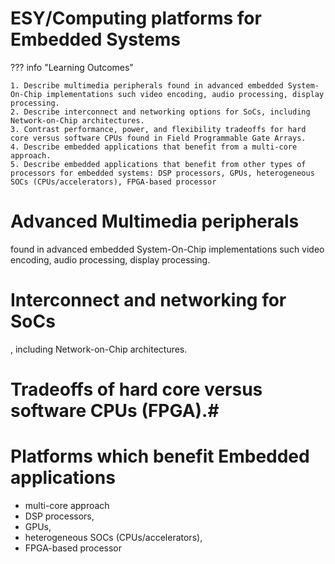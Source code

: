 # ESY/Computing platforms for Embedded Systems

??? info "Learning Outcomes"

    1. Describe multimedia peripherals found in advanced embedded System-On-Chip implementations such video encoding, audio processing, display processing.
    2. Describe interconnect and networking options for SoCs, including Network-on-Chip architectures.
    3. Contrast performance, power, and flexibility tradeoffs for hard core versus software CPUs found in Field Programmable Gate Arrays.
    4. Describe embedded applications that benefit from a multi-core approach.
    5. Describe embedded applications that benefit from other types of processors for embedded systems: DSP processors, GPUs, heterogeneous SOCs (CPUs/accelerators), FPGA-based processor
# Advanced Multimedia peripherals 

found in advanced embedded System-On-Chip implementations such video encoding, audio processing, display processing.
# Interconnect and networking for SoCs

, including Network-on-Chip architectures.
# Tradeoffs of hard core versus software CPUs (FPGA).# 
# Platforms which benefit Embedded applications 

- multi-core approach
- DSP processors, 
- GPUs, 
- heterogeneous SOCs (CPUs/accelerators), 
- FPGA-based processor